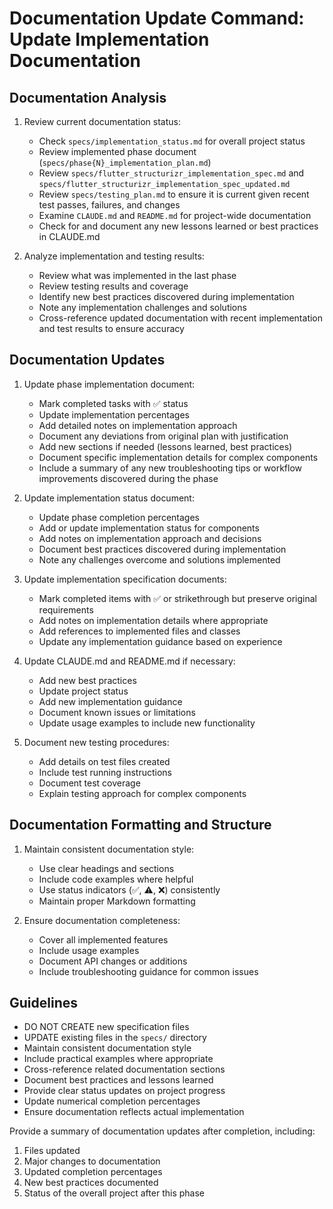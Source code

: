 # Documentation Update Command: Update Implementation Documentation

## Documentation Analysis

1. Review current documentation status:
   - Check `specs/implementation_status.md` for overall project status
   - Review implemented phase document (`specs/phase{N}_implementation_plan.md`)
   - Review `specs/flutter_structurizr_implementation_spec.md` and `specs/flutter_structurizr_implementation_spec_updated.md`
   - Review `specs/testing_plan.md` to ensure it is current given recent test passes, failures, and changes
   - Examine `CLAUDE.md` and `README.md` for project-wide documentation
   - Check for and document any new lessons learned or best practices in CLAUDE.md

2. Analyze implementation and testing results:
   - Review what was implemented in the last phase
   - Review testing results and coverage
   - Identify new best practices discovered during implementation
   - Note any implementation challenges and solutions
   - Cross-reference updated documentation with recent implementation and test results to ensure accuracy

## Documentation Updates

1. Update phase implementation document:
   - Mark completed tasks with ✅ status
   - Update implementation percentages
   - Add detailed notes on implementation approach
   - Document any deviations from original plan with justification
   - Add new sections if needed (lessons learned, best practices)
   - Document specific implementation details for complex components
   - Include a summary of any new troubleshooting tips or workflow improvements discovered during the phase

2. Update implementation status document:
   - Update phase completion percentages
   - Add or update implementation status for components
   - Add notes on implementation approach and decisions
   - Document best practices discovered during implementation
   - Note any challenges overcome and solutions implemented

3. Update implementation specification documents:
   - Mark completed items with ✅ or strikethrough but preserve original requirements
   - Add notes on implementation details where appropriate
   - Add references to implemented files and classes
   - Update any implementation guidance based on experience

4. Update CLAUDE.md and README.md if necessary:
   - Add new best practices
   - Update project status
   - Add new implementation guidance
   - Document known issues or limitations
   - Update usage examples to include new functionality

5. Document new testing procedures:
   - Add details on test files created
   - Include test running instructions
   - Document test coverage
   - Explain testing approach for complex components

## Documentation Formatting and Structure

1. Maintain consistent documentation style:
   - Use clear headings and sections
   - Include code examples where helpful
   - Use status indicators (✅, ⚠️, ❌) consistently
   - Maintain proper Markdown formatting

2. Ensure documentation completeness:
   - Cover all implemented features
   - Include usage examples
   - Document API changes or additions
   - Include troubleshooting guidance for common issues

## Guidelines

- DO NOT CREATE new specification files
- UPDATE existing files in the `specs/` directory
- Maintain consistent documentation style
- Include practical examples where appropriate
- Cross-reference related documentation sections
- Document best practices and lessons learned
- Provide clear status updates on project progress
- Update numerical completion percentages
- Ensure documentation reflects actual implementation

Provide a summary of documentation updates after completion, including:
1. Files updated
2. Major changes to documentation
3. Updated completion percentages
4. New best practices documented
5. Status of the overall project after this phase